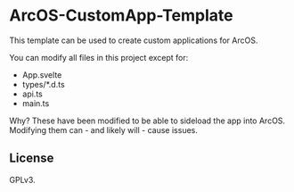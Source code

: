 # ArcOS-CustomApp-Template

This template can be used to create custom applications for ArcOS.

You can modify all files in this project except for:

- App.svelte
- types/\*.d.ts
- api.ts
- main.ts

Why? These have been modified to be able to sideload the app into ArcOS. Modifying them can - and likely will - cause issues.

## License

GPLv3.
